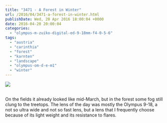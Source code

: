 ```yaml
---
title: "3471 - A Forest in Winter"
url: /2016/04/3471-a-forest-in-winter.html
publishDate: Wed, 20 Apr 2016 18:00:04 +0000
date: 2016-04-20 20:00:04
categories: 
  - "olympus-m-zuiko-digital-ed-9-18mm-f4-0-5-6"
tags: 
  - "austria"
  - "carinthia"
  - "forest"
  - "karnten"
  - "landscape"
  - "olympus-om-d-e-m1"
  - "winter"
---
```

<div class="container">
<div class="center"><a target="_blank" href="https://d25zfm9zpd7gm5.cloudfront.net/1200x1200/2015/20151227_114123_lr.jpg"><img class="webfeedsFeaturedVisual" src="https://d25zfm9zpd7gm5.cloudfront.net/0600x0600/2015/20151227_114123_lr.jpg" /></a></div>
</div>
<br />

On the fields it already looked like mid-March, but in the forest some fog still clung to the treetops. The lens of the day was mostly the Olympus 9-18, a not so ultra wide and not so fast lens, but a lens that I frequently choose because of its light weight and its resistance to flares.
